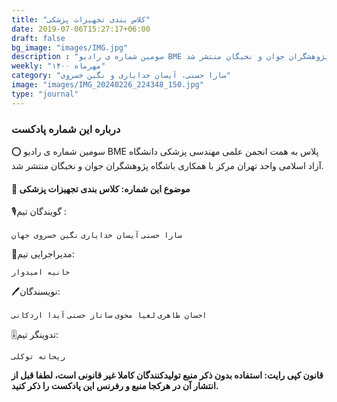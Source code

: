 ```yaml
---
title: "کلاس بندی تجهیزات پزشکی"
date: 2019-07-06T15:27:17+06:00
draft: false
bg_image: "images/IMG.jpg"
description : "سومین شماره ی رادیو BME پلاس به همت انجمن علمی مهندسی پزشکی دانشگاه آزاد اسلامی واحد تهران مرکز با همکاری باشگاه پژوهشگران جوان و نخبگان منتشر شد."
weekly: "مهرماه ۱۴۰۰"
category: "سارا حسنی، آیسان خدایاری و نگین خسروی"
image: "images/IMG_20240226_224348_150.jpg"
type: "journal"
---
```



### درباره این شماره پادکست

⭕️ سومین شماره ی رادیو BME پلاس به همت انجمن علمی مهندسی پزشکی دانشگاه آزاد اسلامی واحد تهران مرکز با همکاری باشگاه پژوهشگران جوان و نخبگان منتشر شد.

#### 📌 موضوع این شماره: کلاس بندی تجهیزات پزشکی

🎙گویندگان تیم :

`سارا حسنی`
`آیسان خدایاری`
`نگین خسروی جهان`

📝مدیراجرایی تیم:

`حانیه امیدوار`

🖊نویسندگان:

`احسان طاهری`
`لعیا محوی`
`ساناز حسنی`
`آیدا اردکانی`


🎚تدوینگر تیم:

`ریحانه توکلی`

**قانون کپی رایت: استفاده بدون ذکر منبع تولیدکنندگان کاملا غیر قانونی است، لطفا قبل از انتشار آن در هرکجا منبع و رفرنس این پادکست را ذکر کنید.**
